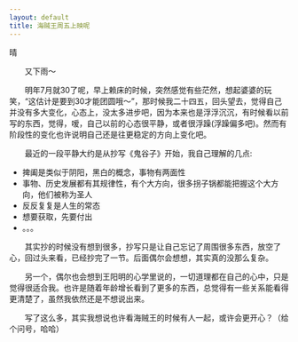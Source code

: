 ```yaml
---
layout: default
title: 海贼王周五上映呢
---
```


晴

　　又下雨～

　　明年7月就30了呢，早上赖床的时候，突然感觉有些茫然，想起婆婆的玩笑，“这估计是要到30才能团圆哦～”，那时候我二十四五，回头望去，觉得自己并没有多大变化，心态上，没太多进步吧，因为本来也是浮浮沉沉，有时候看以前写的东西，觉得，嗳，自己以前的心态很平静，或者很浮躁(浮躁偏多吧)。然而有阶段性的变化也许说明自己还是往更稳定的方向上变化吧。

　　最近的一段平静大约是从抄写《鬼谷子》开始，我自己理解的几点:  

+ 捭阖是类似于阴阳，黑白的概念，事物有两面性
+ 事物、历史发展都有其规律性，有个大方向，很多拐子锅都能把握这个大方向，他们被称为圣人
+ 反反复复是人生的常态
+ 想要获取，先要付出
+ 。。。

　　其实抄的时候没有想到很多，抄写只是让自己忘记了周围很多东西，放空了心，回过头来看，已经抄完了一节。后面偶尔会想想，其实真的没那么复杂。

　　另一个，偶尔也会想到王阳明的心学里说的，一切道理都在自己的心中，只是觉得很适合我。也许是随着年龄增长看到了更多的东西，总觉得有一些关系能看得更清楚了，虽然我依然还是不想说出来。

　　写了这么多，其实我想说也许看海贼王的时候有人一起，或许会更开心？（给个问号，哈哈）